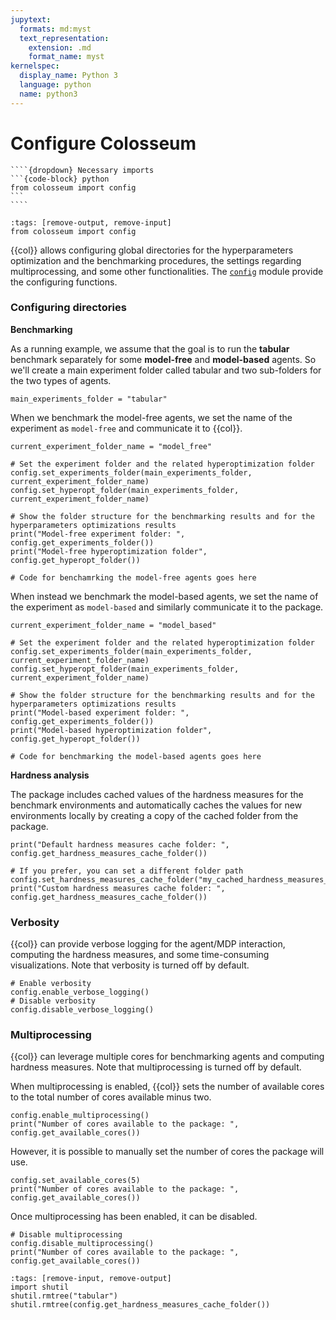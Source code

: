 ```yaml
---
jupytext:
  formats: md:myst
  text_representation:
    extension: .md
    format_name: myst
kernelspec:
  display_name: Python 3
  language: python
  name: python3
---
```

# Configure Colosseum

`````{margin}
````{dropdown} Necessary imports
```{code-block} python
from colosseum import config
```
````
`````
```{code-cell}
:tags: [remove-output, remove-input]
from colosseum import config
```


{{col}} allows configuring global directories for the hyperparameters optimization and the benchmarking procedures,
the settings regarding multiprocessing, and some other functionalities.
The <a href="../pdoc_files/colosseum/config.html">``config``</a> module provide the configuring functions.


<h3> Configuring directories </h3>

**Benchmarking**

As a running example, we assume that the goal is to run the **tabular** benchmark separately for some **model-free** and 
**model-based** agents.
So we'll create a main experiment folder called tabular and two sub-folders for the two types of agents.
```{code-cell}
main_experiments_folder = "tabular"
```

When we benchmark the model-free agents, we set the name of the experiment as `model-free` and communicate it to {{col}}.
```{code-cell}
current_experiment_folder_name = "model_free"

# Set the experiment folder and the related hyperoptimization folder
config.set_experiments_folder(main_experiments_folder, current_experiment_folder_name)
config.set_hyperopt_folder(main_experiments_folder, current_experiment_folder_name)

# Show the folder structure for the benchmarking results and for the hyperparameters optimizations results
print("Model-free experiment folder: ", config.get_experiments_folder())
print("Model-free hyperoptimization folder", config.get_hyperopt_folder())

# Code for benchamrking the model-free agents goes here
```

When instead we benchmark the model-based agents, we set the name of the experiment as `model-based` and similarly communicate it to the package.
```{code-cell}
current_experiment_folder_name = "model_based"

# Set the experiment folder and the related hyperoptimization folder
config.set_experiments_folder(main_experiments_folder, current_experiment_folder_name)
config.set_hyperopt_folder(main_experiments_folder, current_experiment_folder_name)

# Show the folder structure for the benchmarking results and for the hyperparameters optimizations results
print("Model-based experiment folder: ", config.get_experiments_folder())
print("Model-based hyperoptimization folder", config.get_hyperopt_folder())

# Code for benchmarking the model-based agents goes here
```

**Hardness analysis**

The package includes cached values of the hardness measures for the benchmark environments and automatically caches the
values for new environments locally by creating a copy of the cached folder from the package.

```{code-cell}
print("Default hardness measures cache folder: ", config.get_hardness_measures_cache_folder())

# If you prefer, you can set a different folder path
config.set_hardness_measures_cache_folder("my_cached_hardness_measures_folder")
print("Custom hardness measures cache folder: ", config.get_hardness_measures_cache_folder())
```


<h3> Verbosity </h3>

{{col}} can provide verbose logging for the agent/MDP interaction, computing the hardness measures, and some time-consuming visualizations.
Note that verbosity is turned off by default.

```{code-cell}
# Enable verbosity
config.enable_verbose_logging()
# Disable verbosity
config.disable_verbose_logging()
```


<h3> Multiprocessing </h3>

{{col}} can leverage multiple cores for benchmarking agents and computing hardness measures.
Note that multiprocessing is turned off by default.

When multiprocessing is enabled, {{col}} sets the number of available cores to the total number of cores available minus two.
```{code-cell}
config.enable_multiprocessing()
print("Number of cores available to the package: ", config.get_available_cores())
```

However, it is possible to manually set the number of cores the package will use.
```{code-cell}
config.set_available_cores(5)
print("Number of cores available to the package: ", config.get_available_cores())
```

Once multiprocessing has been enabled, it can be disabled.
```{code-cell}
# Disable multiprocessing
config.disable_multiprocessing()
print("Number of cores available to the package: ", config.get_available_cores())
```

```{code-cell}
:tags: [remove-input, remove-output]
import shutil
shutil.rmtree("tabular")
shutil.rmtree(config.get_hardness_measures_cache_folder())
```

